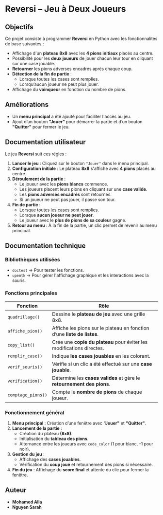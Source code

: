 # Reversi – Jeu à Deux Joueurs  

## Objectifs  
Ce projet consiste à programmer **Reversi** en Python avec les fonctionnalités de base suivantes :  

- Affichage d'un **plateau 8x8** avec les **4 pions initiaux** placés au centre.  
- Possibilité pour les **deux joueurs** de jouer chacun leur tour en cliquant sur une case jouable.  
- **Retourner** les pions adverses encadrés après chaque coup.  
- **Détection de la fin de partie** :  
  - Lorsque toutes les cases sont remplies.  
  - Lorsqu’aucun joueur ne peut plus jouer.  
- Affichage du **vainqueur** en fonction du nombre de pions.  

## Améliorations  
- Un **menu principal** a été ajouté pour faciliter l'accès au jeu.  
- Ajout d’un bouton **"Jouer"** pour démarrer la partie et d’un bouton **"Quitter"** pour fermer le jeu.  

## Documentation utilisateur  

Le jeu **Reversi** suit ces règles :  

1. **Lancer le jeu** : Cliquez sur le bouton `"Jouer"` dans le menu principal.  
2. **Configuration initiale** : Le plateau **8x8** s'affiche avec **4 pions** placés au centre.  
3. **Déroulement de la partie** :  
   - Le joueur avec les **pions blancs** commence.  
   - Les joueurs placent leurs pions en cliquant sur une **case valide**.  
   - Les **pions adverses encadrés** sont retournés.  
   - Si un joueur ne peut pas jouer, il passe son tour.  
4. **Fin de partie** :  
   - Lorsque toutes les cases sont remplies.  
   - Lorsque **aucun joueur ne peut jouer**.  
   - Le joueur avec le **plus de pions de sa couleur** gagne.  
5. **Retour au menu** : À la fin de la partie, un clic permet de revenir au menu principal.  

## Documentation technique  

### Bibliothèques utilisées  

- `doctest` → Pour tester les fonctions.  
- `upemtk` → Pour gérer l'affichage graphique et les interactions avec la souris.  

### Fonctions principales  

| Fonction             | Rôle |
|----------------------|---------------------------------------------------|
| `quadrillage()`      | Dessine le **plateau de jeu** avec une grille 8x8. |
| `affiche_pion()`     | Affiche les pions sur le plateau en fonction d’une **liste de listes**. |
| `copy_list()`        | Crée une **copie du plateau** pour éviter les modifications directes. |
| `remplir_case()`     | Indique **les cases jouables** en les colorant. |
| `verif_souris()`     | Vérifie si un clic a été effectué sur une **case jouable**. |
| `verification()`     | Détermine les **cases valides** et gère le **retournement des pions**. |
| `comptage_pions()`   | Compte le **nombre de pions** de chaque joueur. |

### Fonctionnement général  

1. **Menu principal** : Création d’une fenêtre avec **"Jouer"** et **"Quitter"**.  
2. **Lancement de la partie** :  
   - Création du plateau **(8x8)**.  
   - Initialisation du **tableau des pions**.  
   - Alternance entre les joueurs avec `code_color` (1 pour blanc, -1 pour noir).  
3. **Gestion du jeu** :  
   - Affichage des **cases jouables**.  
   - Vérification du **coup joué** et retournement des pions si nécessaire.  
4. **Fin du jeu** : Affichage du **score final** et attente du clic pour fermer la fenêtre.  

## Auteur
- **Mohamed Alla**  
- **Nguyen Sarah**  

